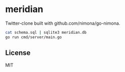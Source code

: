 # meridian

Twitter-clone built with github.com/nimona/go-nimona.

```sh
cat schema.sql | sqlite3 meridian.db
go run cmd/server/main.go
```

## License

MIT
